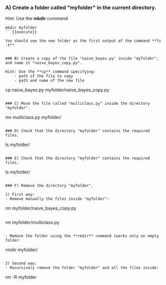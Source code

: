 ### A) Create a folder called "myfolder" in the current directory.

Hint: Use the **mkdir** command

```
mkdir myfolder
```{{execute}}

You should see the new folder as the first output of the command **ls -t**


### B) Create a copy of the file "naive_bayes.py" inside "myfolder", and name it "naive_bayes_copy.py".

Hint: Use the **cp** command specifying:
	- path of the file to copy
	- path and name of the new file

```
cp naive_bayes.py myfolder/naive_bayes_copy.py
```{{execute}}

### C) Move the file called "multiclass.py" inside the directory "myfolder".

```
mv multiclass.py myfolder/
```{{execute}}

### D) Check that the directory "myfolder" contains the required files.

```
ls myfolder/
```{{execute}}

### E) Check that the directory "myfolder" contains the required files.

```
ls myfolder/
```{{execute}}

### F) Remove the directory "myfolder".

1) First way:
- Remove manually the files inside "myfolder":
```
rm myfolder/naive_bayes_copy.py
```{{execute}}

```
rm myfolder/multiclass.py
```{{execute}}

- Remove the folder using the **rmdir** command (works only on empty folder:

```
rmdir myfolder/
```{{execute}}

2) Second way:
- Recursively remove the folder "myfolder" and all the files inside:
```
rm -R myfolder
```{{execute}}



